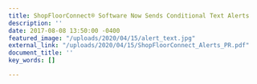 ```yaml
---
title: ShopFloorConnect® Software Now Sends Conditional Text Alerts
description: ''
date: 2017-08-08 13:50:00 -0400
featured_image: "/uploads/2020/04/15/alert_text.jpg"
external_link: "/uploads/2020/04/15/ShopFloorConnect_Alerts_PR.pdf"
document_title: ''
key_words: []

---
```

